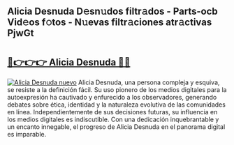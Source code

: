 ## Alicia Desnuda D𝚎sn𝚞dos filtr𝚊dos - Parts-ocb Vid𝚎os f𝚘tos - N𝚞evas filtr𝚊ciones atr𝚊ctivas PjwGt

# <h2><a href="http://mb8b32.tromn.icu/?c=Alicia+Desnuda">🔗👉👉👉 Alicia Desnuda 🔗🔗</a></h2>

[![Alicia Desnuda nuevo](https://i.imgur.com/pEAQMta.gif)](http://mb8b32.tromn.icu/?c=Alicia+Desnuda)
Alicia Desnuda, una persona compleja y esquiva, se resiste a la definición fácil. Su uso pionero de los medios digitales para la autoexpresión ha cautivado y enfurecido a los observadores, generando debates sobre ética, identidad y la naturaleza evolutiva de las comunidades en línea. Independientemente de sus decisiones futuras, su influencia en los medios digitales es indiscutible. Con una dedicación inquebrantable y un encanto innegable, el progreso de Alicia Desnuda en el panorama digital es imparable.
